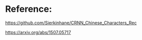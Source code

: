 # Reference:
https://github.com/Sierkinhane/CRNN_Chinese_Characters_Rec

https://arxiv.org/abs/1507.05717
